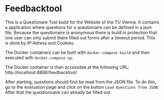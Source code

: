 # Feedbacktool
This is a Questionare Tool build for the Website of the TU Vienna. It contains a application where questions
for a questionaire can be defined in a json file. Because the questionaire is anonymous there is build in protection
that one user can only submit there filled out forms after a timeout period. This is done by IP-Adress and Cookies.

The Docker containers can be built with `docker-compose build` and then executed with `docker-compose up`. 

The Docker container is then accessible at the following URL: http://localhost:8888/feedbacktool/

After starting, questions should first be read from the JSON file. To do this, go to the evaluation page and
click on the button `Load Questions from JSON`. After that the questionnaire can already be filled out.
